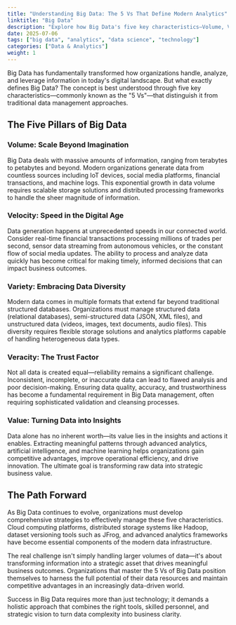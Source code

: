```yaml
---
title: "Understanding Big Data: The 5 Vs That Define Modern Analytics"
linktitle: "Big Data"
description: "Explore how Big Data's five key characteristics—Volume, Velocity, Variety, Veracity, and Value—enable teams to 'Dare to Dream' about how all disciplines can resonate and shape innovative solutions."
date: 2025-07-06
tags: ["big data", "analytics", "data science", "technology"]
categories: ["Data & Analytics"]
weight: 1
---
```


Big Data has fundamentally transformed how organizations handle, analyze, and leverage information in today's digital landscape. But what exactly defines Big Data? The concept is best understood through five key characteristics—commonly known as the "5 Vs"—that distinguish it from traditional data management approaches.

## The Five Pillars of Big Data

### Volume: Scale Beyond Imagination

Big Data deals with massive amounts of information, ranging from terabytes to petabytes and beyond. Modern organizations generate data from countless sources including IoT devices, social media platforms, financial transactions, and machine logs. This exponential growth in data volume requires scalable storage solutions and distributed processing frameworks to handle the sheer magnitude of information.

### Velocity: Speed in the Digital Age

Data generation happens at unprecedented speeds in our connected world. Consider real-time financial transactions processing millions of trades per second, sensor data streaming from autonomous vehicles, or the constant flow of social media updates. The ability to process and analyze data quickly has become critical for making timely, informed decisions that can impact business outcomes.

### Variety: Embracing Data Diversity

Modern data comes in multiple formats that extend far beyond traditional structured databases. Organizations must manage structured data (relational databases), semi-structured data (JSON, XML files), and unstructured data (videos, images, text documents, audio files). This diversity requires flexible storage solutions and analytics platforms capable of handling heterogeneous data types.

### Veracity: The Trust Factor

Not all data is created equal—reliability remains a significant challenge. Inconsistent, incomplete, or inaccurate data can lead to flawed analysis and poor decision-making. Ensuring data quality, accuracy, and trustworthiness has become a fundamental requirement in Big Data management, often requiring sophisticated validation and cleansing processes.

### Value: Turning Data into Insights

Data alone has no inherent worth—its value lies in the insights and actions it enables. Extracting meaningful patterns through advanced analytics, artificial intelligence, and machine learning helps organizations gain competitive advantages, improve operational efficiency, and drive innovation. The ultimate goal is transforming raw data into strategic business value.

## The Path Forward

As Big Data continues to evolve, organizations must develop comprehensive strategies to effectively manage these five characteristics. Cloud computing platforms, distributed storage systems like Hadoop, dataset versioning tools such as JFrog, and advanced analytics frameworks have become essential components of the modern data infrastructure.

The real challenge isn't simply handling larger volumes of data—it's about transforming information into a strategic asset that drives meaningful business outcomes. Organizations that master the 5 Vs of Big Data position themselves to harness the full potential of their data resources and maintain competitive advantages in an increasingly data-driven world.

Success in Big Data requires more than just technology; it demands a holistic approach that combines the right tools, skilled personnel, and strategic vision to turn data complexity into business clarity.